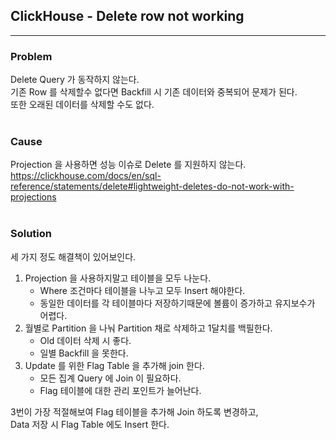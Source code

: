 ## ClickHouse - Delete row not working
 
---
### Problem
Delete Query 가 동작하지 않는다.  
기존 Row 를 삭제할수 없다면 Backfill 시 기존 데이터와 중복되어 문제가 된다.  
또한 오래된 데이터를 삭제할 수도 없다.
<br/>
<br/>

### Cause
Projection 을 사용하면 성능 이슈로 Delete 를 지원하지 않는다.  
https://clickhouse.com/docs/en/sql-reference/statements/delete#lightweight-deletes-do-not-work-with-projections
<br/>
<br/>

### Solution
세 가지 정도 해결책이 있어보인다.

1. Projection 을 사용하지말고 테이블을 모두 나눈다.
    * Where 조건마다 테이블을 나누고 모두 Insert 해야한다.
    * 동일한 데이터를 각 테이블마다 저장하기때문에 볼륨이 증가하고 유지보수가 어렵다.
2. 월별로 Partition 을 나눠 Partition 채로 삭제하고 1달치를 백필한다.
    * Old 데이터 삭제 시 좋다.
    * 일별 Backfill 을 못한다.
3. Update 를 위한 Flag Table 을 추가해 join 한다.
    * 모든 집계 Query 에 Join 이 필요하다.
    * Flag 테이블에 대한 관리 포인트가 늘어난다.

3번이 가장 적절해보여 Flag 테이블을 추가해 Join 하도록 변경하고,  
Data 저장 시 Flag Table 에도 Insert 한다.
<br/>
<br/>
<br/>